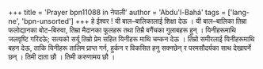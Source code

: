 +++
title = 'Prayer bpn11088 in नेपाली'
author = 'Abdu'l-Bahá'
tags = ['lang-ne', 'bpn-unsorted']
+++
हे ईश्वर ! यी बाल–बालिकालाई शिक्षा देऊ । यी बाल–बालिका तिम्रा फलोद्यानका बोट–बिरुवा, तिम्रा मैदानका फूलहरू तथा तिम्रै बगैंचका गुलाबहरू हुन् । यिनीहरूमाथि जलवृष्टि गरिदऊे; सत्यको सर्यू तिम्रो प्रेम सहित यिनीहरू माथि चम्कन देऊ । तिम्रो समीरलाई यिनीहरूमाथि बहन देऊ, ताकि यिनीहरू तालिम प्राप्त गर्न, हुर्कन र विकसित हनु सक्नछेन् र परमसौदर्यका साथ देखापर्ने छन् । तिमी दाता छौ । तिमी करुणामय छौ ।
